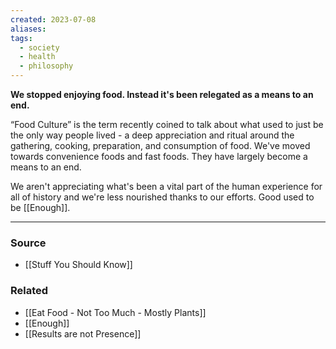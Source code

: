 ```yaml
---
created: 2023-07-08
aliases: 
tags:
  - society
  - health
  - philosophy
---
```

**We stopped enjoying food. Instead it's been relegated as a means to an end.**

“Food Culture” is the term recently coined to talk about what used to just be the only way people lived - a deep appreciation and ritual around the gathering, cooking, preparation, and consumption of food. We've moved towards convenience foods and fast foods. They have largely become a means to an end. 

We aren't appreciating what's been a vital part of the human experience for all of history and we're less nourished thanks to our efforts. Good used to be [[Enough]].

---

### Source
- [[Stuff You Should Know]]

### Related
- [[Eat Food - Not Too Much - Mostly Plants]] 
- [[Enough]] 
- [[Results are not Presence]]